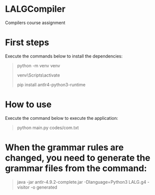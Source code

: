 # LALGCompiler
Compilers course assignment

# First steps
Execute the commands below to install the dependencies:
> python -m venv venv
> 
> venv\Scripts\activate
> 
> pip install antlr4-python3-runtime

# How to use
Execute the command below to execute the application:
> python main.py codes/com.txt

# When the grammar rules are changed, you need to generate the grammar files from the command: 
> java -jar antlr-4.9.2-complete.jar -Dlanguage=Python3 LALG.g4 -visitor -o generated
